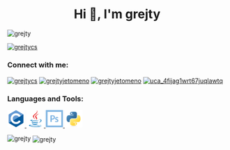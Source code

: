 <h1 align="center">Hi 👋, I'm grejty</h1>
<p align="left"> <img src="https://komarev.com/ghpvc/?username=grejty&label=Profile%20views&color=0e75b6&style=flat" alt="grejty" /> </p>

<p align="left"> <a href="https://twitter.com/grejtycs" target="blank"><img src="https://img.shields.io/twitter/follow/grejtycs?logo=twitter&style=for-the-badge" alt="grejtycs" /></a> </p>

<h3 align="left">Connect with me:</h3>
<p align="left">
<a href="https://twitter.com/grejtycs" target="blank"><img align="center" src="https://raw.githubusercontent.com/rahuldkjain/github-profile-readme-generator/master/src/images/icons/Social/twitter.svg" alt="grejtycs" height="30" width="40" /></a>
<a href="https://fb.com/grejtyjetomeno" target="blank"><img align="center" src="https://raw.githubusercontent.com/rahuldkjain/github-profile-readme-generator/master/src/images/icons/Social/facebook.svg" alt="grejtyjetomeno" height="30" width="40" /></a>
<a href="https://instagram.com/grejtyjetomeno" target="blank"><img align="center" src="https://raw.githubusercontent.com/rahuldkjain/github-profile-readme-generator/master/src/images/icons/Social/instagram.svg" alt="grejtyjetomeno" height="30" width="40" /></a>
<a href="https://www.youtube.com/c/uca_4fijag1wrt67juqlawtq" target="blank"><img align="center" src="https://raw.githubusercontent.com/rahuldkjain/github-profile-readme-generator/master/src/images/icons/Social/youtube.svg" alt="uca_4fijag1wrt67juqlawtq" height="30" width="40" /></a>
</p>

<h3 align="left">Languages and Tools:</h3>
<p align="left"> <a href="https://www.cprogramming.com/" target="_blank" rel="noreferrer"> <img src="https://raw.githubusercontent.com/devicons/devicon/master/icons/c/c-original.svg" alt="c" width="40" height="40"/> </a> <a href="https://www.java.com" target="_blank" rel="noreferrer"> <img src="https://raw.githubusercontent.com/devicons/devicon/master/icons/java/java-original.svg" alt="java" width="40" height="40"/> </a> <a href="https://www.photoshop.com/en" target="_blank" rel="noreferrer"> <img src="https://raw.githubusercontent.com/devicons/devicon/master/icons/photoshop/photoshop-line.svg" alt="photoshop" width="40" height="40"/> </a> <a href="https://www.python.org" target="_blank" rel="noreferrer"> <img src="https://raw.githubusercontent.com/devicons/devicon/master/icons/python/python-original.svg" alt="python" width="40" height="40"/> </a> </p>

<p><img align="left" src="https://github-readme-stats.vercel.app/api/top-langs?username=grejty&show_icons=true&locale=en&layout=compact" alt="grejty" /></p>

<p>&nbsp;<img align="center" src="https://github-readme-stats.vercel.app/api?username=grejty&show_icons=true&locale=en" alt="grejty" /></p>
